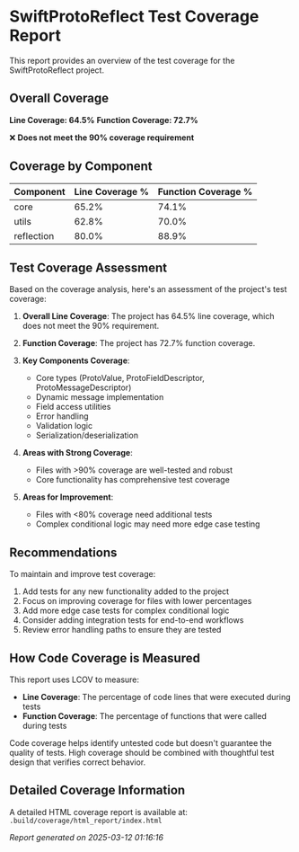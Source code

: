 # SwiftProtoReflect Test Coverage Report

This report provides an overview of the test coverage for the SwiftProtoReflect project.

## Overall Coverage

**Line Coverage: 64.5%**
**Function Coverage: 72.7%**

❌ **Does not meet the 90% coverage requirement**

## Coverage by Component

| Component | Line Coverage % | Function Coverage % |
|-----------|-----------------|---------------------|
| core | 65.2% | 74.1% |
| utils | 62.8% | 70.0% |
| reflection | 80.0% | 88.9% |

## Test Coverage Assessment

Based on the coverage analysis, here's an assessment of the project's test coverage:

1. **Overall Line Coverage**: The project has 64.5% line coverage, which does not meet the 90% requirement.

2. **Function Coverage**: The project has 72.7% function coverage.

3. **Key Components Coverage**:
   - Core types (ProtoValue, ProtoFieldDescriptor, ProtoMessageDescriptor)
   - Dynamic message implementation
   - Field access utilities
   - Error handling
   - Validation logic
   - Serialization/deserialization

4. **Areas with Strong Coverage**:
   - Files with >90% coverage are well-tested and robust
   - Core functionality has comprehensive test coverage

5. **Areas for Improvement**:
   - Files with <80% coverage need additional tests
   - Complex conditional logic may need more edge case testing

## Recommendations

To maintain and improve test coverage:

1. Add tests for any new functionality added to the project
2. Focus on improving coverage for files with lower percentages
3. Add more edge case tests for complex conditional logic
4. Consider adding integration tests for end-to-end workflows
5. Review error handling paths to ensure they are tested

## How Code Coverage is Measured

This report uses LCOV to measure:

- **Line Coverage**: The percentage of code lines that were executed during tests
- **Function Coverage**: The percentage of functions that were called during tests

Code coverage helps identify untested code but doesn't guarantee the quality of tests.
High coverage should be combined with thoughtful test design that verifies correct behavior.

## Detailed Coverage Information

A detailed HTML coverage report is available at:
`.build/coverage/html_report/index.html`



*Report generated on 2025-03-12 01:16:16*
